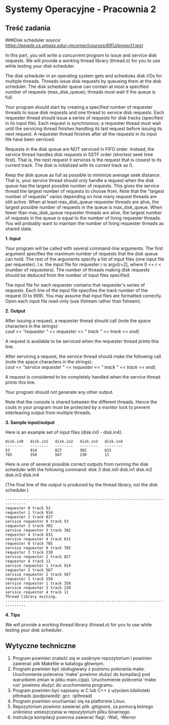 # Systemy Operacyjne - Pracownia 2

## Treść zadania

###Disk scheduler 
*source: https://people.cs.umass.edu/~mcorner/courses/691J/project1.text*

In this part, you will write a concurrent program to issue and service disk requests.  We will provide a working thread library (thread.o) for you to use while testing your disk scheduler. 

The disk scheduler in an operating system gets and schedules disk I/Os for multiple threads.  Threads issue disk requests by queueing them at the disk scheduler.  The disk scheduler queue can contain at most a specified number of requests (max_disk_queue); threads must wait if the queue is full.

Your program should start by creating a specified number of requester threads to issue disk requests and one thread to service disk requests.  Each requester thread should issue a series of requests for disk tracks (specified in its input file).  Each request is synchronous; a requester thread must wait until the servicing thread finishes handling its last request before issuing its next request.  A requester thread finishes after all the requests in its input file have been serviced.

Requests in the disk queue are NOT serviced in FIFO order.  Instead, the service thread handles disk requests in SSTF order (shortest seek time first). That is, the next request it services is the request that is closest to its current track.  The disk is initialized with its current track as 0.

Keep the disk queue as full as possible to minimize average seek distance. That is, your service thread should only handle a request when the disk queue has the largest possible number of requests.  This gives the service thread the largest number of requests to choose from.  Note that the "largest number of requests" varies depending on how many request threads are still active. When at least max_disk_queue requester threads are alive, the largest possible number of requests in the queue is max_disk_queue.  When fewer than max_disk_queue requester threads are alive, the largest number of requests in the queue is equal to the number of living requester threads.  You will probably want to maintain the number of living requester threads as shared state.

**1. Input**

Your program will be called with several command-line arguments.  The first argument specifies the maximum number of requests that the disk queue can hold.  The rest of the arguments specify a list of input files (one input file per requester).  I.e. the input file for requester r is argv[r+2], where 0 <= r < (number of requesters).  The number of threads making disk requests should be deduced from the number of input files specified.

The input file for each requester contains that requester's series of requests. Each line of the input file specifies the track number of the request (0 to 999).  You may assume that input files are formatted correctly.  Open each input file read-only (use ifstream rather than fstream).

**2. Output**

After issuing a request, a requester thread should call (note the space characters in the strings):  
*cout << "requester " << requester << " track " << track << endl;*  

A request is available to be serviced when the requester thread prints this line.

After servicing a request, the service thread should make the following call (note the space characters in the strings):  
*cout << "service requester " << requester << " track " << track << endl;*  

A request is considered to be completely handled when the service thread prints this line.

Your program should not generate any other output.

Note that the console is shared between the different threads.  Hence the couts in your program must be protected by a monitor lock to prevent interleaving output from multiple threads.

**3. Sample input/output**

Here is an example set of input files (disk.in0 - disk.in4).
```
disk.in0   disk.in1   disk.in2   disk.in3   disk.in4
--------   --------   --------   --------   --------
53         914        827        302        631
785        350        567        230        11
```

Here is one of several possible correct outputs from running the disk scheduler with the following command:
    disk 3 disk.in0 disk.in1 disk.in2 disk.in3 disk.in4

(The final line of the output is produced by the thread library, not the disk scheduler.)
```
-------------------------------------------------------------------------------
requester 0 track 53
requester 1 track 914
requester 2 track 827
service requester 0 track 53
requester 3 track 302
service requester 3 track 302
requester 4 track 631
service requester 4 track 631
requester 0 track 785
service requester 0 track 785
requester 3 track 230
service requester 2 track 827
requester 4 track 11
service requester 1 track 914
requester 2 track 567
service requester 2 track 567
requester 1 track 350
service requester 1 track 350
service requester 3 track 230
service requester 4 track 11
Thread library exiting.
-------------------------------------------------------------------------------
```

**4. Tips**

We will provide a working thread library (thread.o) for you to use while testing your disk scheduler.

## Wytyczne techniczne

1. Program powinien znaleźć się w osobnym repozytorium i powinien zawierać plik Makefile w katalogu głównym.
2. Program powinien być obsługiwany z poziomu polecenia make. Uruchomienie polecenia 'make' powinno służyć do kompilacji pod warunkiem zmian w pliku main.c(pp). Uruchomienie polecenia 'make run' powinno służyć do uruchomienia programu.
3. Program powinien być napisany w C lub C++ z użyciem bibilioteki pthreads (podpowiedź: gcc -lpthread)
4. Program powinien uruchamiać się na platformie Linux.
5. Repozytorium powinno zawierać plik .gitignore, za pomocą którego unikniesz umieszczania w repozytorium pliku binarnego.
6. Instrukcja kompilacji powinna zawierać flagi: -Wall, -Werror


